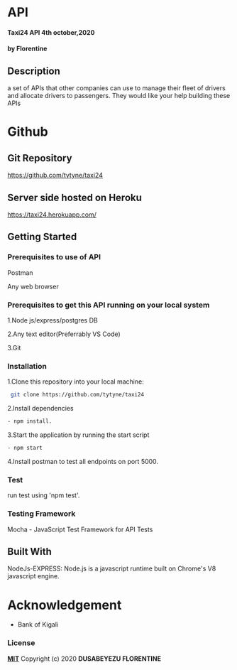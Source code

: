 # API
#### Taxi24 API  4th october,2020
#### by **Florentine**

## Description
 a set of APIs that other companies can use to manage their fleet of drivers and
allocate drivers to passengers. They would like your help building these APIs

# Github
## Git Repository
https://github.com/tytyne/taxi24

## Server side hosted on Heroku

https://taxi24.herokuapp.com/

## Getting Started

### Prerequisites to use of API
Postman

Any web browser

### Prerequisites to get this API running on your local system

1.Node js/express/postgres DB

2.Any text editor(Preferrably VS Code)

3.Git

### Installation

1.Clone this repository into your local machine:
```bash
 git clone https://github.com/tytyne/taxi24
```
2.Install dependencies
```bash
- npm install.
```
3.Start the application by running the start script
```bash
- npm start
```
4.Install postman to test all endpoints on port 5000.

### Test

run test using 'npm test'.

### Testing Framework
Mocha - JavaScript Test Framework for API Tests


## Built With
NodeJs-EXPRESS: Node.js is a javascript runtime built on Chrome's V8 javascript engine.

# Acknowledgement
<ul>
 <li> Bank of Kigali</li>
</ul>


### License
**[MIT](http://choosealisence.com/licenses/mit/)**
Copyright (c) 2020 **DUSABEYEZU FLORENTINE**